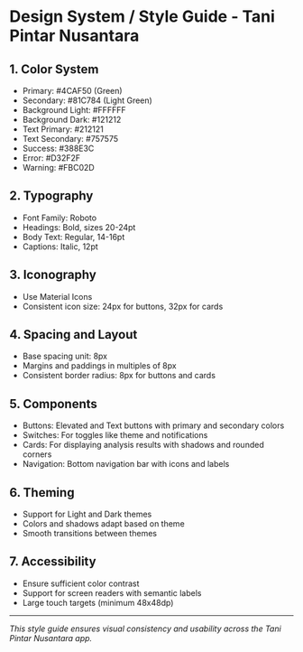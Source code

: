 # Design System / Style Guide - Tani Pintar Nusantara

## 1. Color System
- Primary: #4CAF50 (Green)
- Secondary: #81C784 (Light Green)
- Background Light: #FFFFFF
- Background Dark: #121212
- Text Primary: #212121
- Text Secondary: #757575
- Success: #388E3C
- Error: #D32F2F
- Warning: #FBC02D

## 2. Typography
- Font Family: Roboto
- Headings: Bold, sizes 20-24pt
- Body Text: Regular, 14-16pt
- Captions: Italic, 12pt

## 3. Iconography
- Use Material Icons
- Consistent icon size: 24px for buttons, 32px for cards

## 4. Spacing and Layout
- Base spacing unit: 8px
- Margins and paddings in multiples of 8px
- Consistent border radius: 8px for buttons and cards

## 5. Components
- Buttons: Elevated and Text buttons with primary and secondary colors
- Switches: For toggles like theme and notifications
- Cards: For displaying analysis results with shadows and rounded corners
- Navigation: Bottom navigation bar with icons and labels

## 6. Theming
- Support for Light and Dark themes
- Colors and shadows adapt based on theme
- Smooth transitions between themes

## 7. Accessibility
- Ensure sufficient color contrast
- Support for screen readers with semantic labels
- Large touch targets (minimum 48x48dp)

---

*This style guide ensures visual consistency and usability across the Tani Pintar Nusantara app.*
